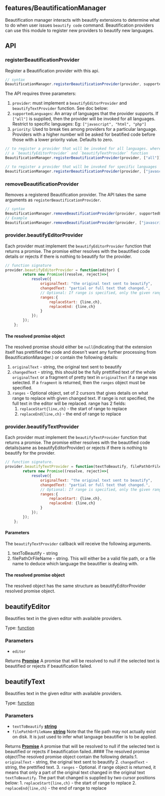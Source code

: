 
<!-- Generated by documentation.js. Update this documentation by updating the source code. -->

## features/BeautificationManager

Beautification manager interacts with beautify extensions to determine what to do when user issues `beautify code`
command. Beautification providers can use this module to register new providers to beautify new languages.

## API

### registerBeautificationProvider

Register a Beautification provider with this api.

```js
// syntax
BeautificationManager.registerBeautificationProvider(provider, supportedLanguages, priority);
```

The API requires three parameters:

1.  `provider`: must implement a  `beautifyEditorProvider` and `beautifyTextProvider` function. See doc below:
2.  `supportedLanguages`: An array of languages that the provider supports. If `["all"]` is supplied, then the
    provider will be invoked for all languages. Restrict to specific languages: Eg: `["javascript", "html", "php"]`
3.  `priority`: Used to break ties among providers for a particular language. Providers with a higher number
    will be asked for beatified code before those with a lower priority value. Defaults to zero.

```js
// to register a provider that will be invoked for all languages. where provider is any object that implements
// a `beautifyEditorProvider` and `beautifyTextProvider` function
BeautificationManager.registerBeautificationProvider(provider, ["all"]);

// to register a provider that will be invoked for specific languages
BeautificationManager.registerBeautificationProvider(provider, ["javascript", "html", "php"]);
```

### removeBeautificationProvider

Removes a registered Beautification provider. The API takes the same arguments as `registerBeautificationProvider`.

```js
// syntax
BeautificationManager.removeBeautificationProvider(provider, supportedLanguages);
// Example
BeautificationManager.removeBeautificationProvider(provider, ["javascript", "html"]);
```

### provider.beautifyEditorProvider

Each provider must implement the `beautifyEditorProvider` function that returns a promise. The promise either resolves with
the beautified code details or rejects if there is nothing to beautify for the provider.

```js
// function signature
provider.beautifyEditorProvider = function(editor) {
        return new Promise((resolve, reject)=>{
            resolve({
                originalText: "the original text sent to beautify",
                changedText: "partial or full text that changed.",
                // Optional: If range is specified, only the given range will be replaced. else full text is replaced
                ranges:{
                    replaceStart: {line,ch},
                    replaceEnd: {line,ch}
                }
            });
        });
    };
```

#### The resolved promise object

The resolved promise should either be `null`(indicating that the extension itself has prettified the code and
doesn't want any further processing from BeautificationManager.) or contain the following details:

1.  `originalText` - string, the original text sent to beautify
2.  `changedText` - string, this should be the fully prettified text of the whole `originalText` or a fragment of
    pretty text in `originalText` if a range was selected. If a `fragment` is returned, then the
    `ranges` object must be specified.
3.  `ranges` - Optional object, set of 2 cursors that gives details on what range to replace with given changed text.
    If range is not specified, the full text in the editor will be replaced. range has 2 fields:
    1.  `replaceStart{line,ch}` - the start of range to replace
    2.  `replaceEnd{line,ch}` - the end of range to replace

### provider.beautifyTextProvider

Each provider must implement the `beautifyTextProvider` function that returns a promise.
The promise either resolves with the beautified code details(same as beautifyEditorProvider) or rejects if
there is nothing to beautify for the provider.

```js
// function signature.
provider.beautifyTextProvider = function(textToBeautify, filePathOrFileName) {
        return new Promise((resolve, reject)=>{
            resolve({
                originalText: "the original text sent to beautify",
                changedText: "partial or full text that changed.",
                // Optional: If range is specified, only the given range is assumed changed. else full text changed.
                ranges:{
                    replaceStart: {line,ch},
                    replaceEnd: {line,ch}
                }
            });
        });
    };
```

#### Parameters

The `beautifyTextProvider` callback will receive the following arguments.

1.  textToBeautify - string
2.  filePathOrFileName - string. This will either be a valid file path, or a file name to deduce which language the
    beautifier is dealing with.

#### The resolved promise object

The resolved object has the same structure as beautifyEditorProvider resolved promise object.

## beautifyEditor

Beautifies text in the given editor with available providers.

Type: [function][1]

### Parameters

*   `editor`  

Returns **[Promise][2]** A promise that will be resolved to null if the selected text is beautified or rejects
if beautification failed.

## beautifyText

Beautifies text in the given editor with available providers.

Type: [function][1]

### Parameters

*   `textToBeautify` **[string][3]** 
*   `filePathOrFileName` **[string][3]** Note that the file path may not actually exist on disk. It is just used to
    infer what language beautifier is to be applied.

Returns **[Promise][2]** A promise that will be resolved to null if the selected text is beautified or rejects
if beautification failed..#### The resolved promise objectThe resolved promise object contain the following details:1.  `originalText` - string, the original text sent to beautify
2.  `changedText` - string, the prettified text.
3.  `ranges` - Optional. if range object is returned, it means that only a part of the original text changed in
    the original text `textToBeautify`. The part that changed is supplied by two cursor positions below:
    1.  `replaceStart{line,ch}` - the start of range to replace
    2.  `replaceEnd{line,ch}` - the end of range to replace

[1]: https://developer.mozilla.org/docs/Web/JavaScript/Reference/Statements/function

[2]: https://developer.mozilla.org/docs/Web/JavaScript/Reference/Global_Objects/Promise

[3]: https://developer.mozilla.org/docs/Web/JavaScript/Reference/Global_Objects/String